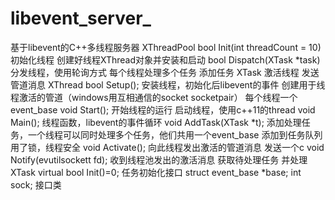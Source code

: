 # libevent_server_
基于libevent的C++多线程服务器
XThreadPool
bool Init(int threadCount = 10)
  初始化线程
  创建好线程XThread对象并安装和启动
bool Dispatch(XTask *task)
  分发线程，使用轮询方式
  每个线程处理多个任务
  添加任务
XTask
  激活线程
  发送管道消息
XThread
bool Setup();
  安装线程，初始化后libevent的事件
  创建用于线程激活的管道（windows用互相通信的socket socketpair）
  每个线程一个event_base
void Start();
  开始线程的运行
  启动线程，使用c++11的thread
void Main();
  线程函数，libevent的事件循环
void AddTask(XTask *t);
  添加处理任务，一个线程可以同时处理多个任务，他们共用一个event_base
  添加到任务队列
  用了锁，线程安全
void Activate();
  向此线程发出激活的管道消息
  发送一个c
void Notify(evutilsockett fd);
  收到线程池发出的激活消息
  获取待处理任务 并处理
XTask
virtual bool Init()=0;
  任务初始化接口
struct event_base *base;
int sock;
  接口类
